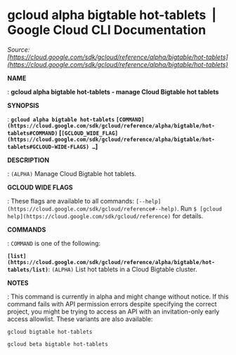 # gcloud alpha bigtable hot-tablets  |  Google Cloud CLI Documentation

*Source: [https://cloud.google.com/sdk/gcloud/reference/alpha/bigtable/hot-tablets](https://cloud.google.com/sdk/gcloud/reference/alpha/bigtable/hot-tablets)*

**NAME**

: **gcloud alpha bigtable hot-tablets - manage Cloud Bigtable hot tablets**

**SYNOPSIS**

: **`gcloud alpha bigtable hot-tablets` `[COMMAND](https://cloud.google.com/sdk/gcloud/reference/alpha/bigtable/hot-tablets#COMMAND)` [`[GCLOUD_WIDE_FLAG](https://cloud.google.com/sdk/gcloud/reference/alpha/bigtable/hot-tablets#GCLOUD-WIDE-FLAGS) …`]**

**DESCRIPTION**

: `(ALPHA)` Manage Cloud Bigtable hot tablets.

**GCLOUD WIDE FLAGS**

: These flags are available to all commands: `[--help](https://cloud.google.com/sdk/gcloud/reference#--help)`.
Run `$ [gcloud help](https://cloud.google.com/sdk/gcloud/reference)` for details.

**COMMANDS**

: ``COMMAND`` is one of the following:

**`[list](https://cloud.google.com/sdk/gcloud/reference/alpha/bigtable/hot-tablets/list)`**:
`(ALPHA)` List hot tablets in a Cloud Bigtable cluster.

**NOTES**

: This command is currently in alpha and might change without notice. If this
command fails with API permission errors despite specifying the correct project,
you might be trying to access an API with an invitation-only early access
allowlist. These variants are also available:

```
gcloud bigtable hot-tablets
```

```
gcloud beta bigtable hot-tablets
```